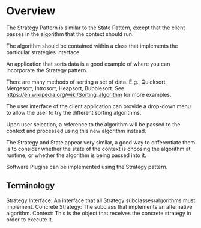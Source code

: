 # Overview

The Strategy Pattern is similar to the State Pattern, except that the client passes in the algorithm that the context should run.

The algorithm should be contained within a class that implements the particular strategies interface.

An application that sorts data is a good example of where you can incorporate the Strategy pattern.

There are many methods of sorting a set of data. E.g., Quicksort, Mergesort, Introsort, Heapsort, Bubblesort. See <https://en.wikipedia.org/wiki/Sorting_algorithm> for more examples.

The user interface of the client application can provide a drop-down menu to allow the user to try the different sorting algorithms.

Upon user selection, a reference to the algorithm will be passed to the context and processed using this new algorithm instead.

The Strategy and State appear very similar, a good way to differentiate them is to consider whether the state of the context is choosing the algorithm at runtime, or whether the algorithm is being passed into it.

Software Plugins can be implemented using the Strategy pattern.

## Terminology

Strategy Interface: An interface that all Strategy subclasses/algorithms must implement.
Concrete Strategy: The subclass that implements an alternative algorithm.
Context: This is the object that receives the concrete strategy in order to execute it.
